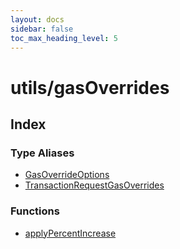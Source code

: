 ```yaml
---
layout: docs
sidebar: false
toc_max_heading_level: 5
---
```


# utils/gasOverrides

## Index

### Type Aliases

- [GasOverrideOptions](type-aliases/GasOverrideOptions.md)
- [TransactionRequestGasOverrides](type-aliases/TransactionRequestGasOverrides.md)

### Functions

- [applyPercentIncrease](functions/applyPercentIncrease.md)
